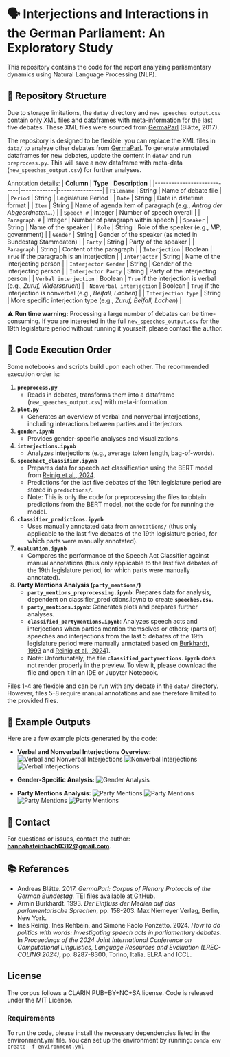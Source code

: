 # 🗣️ Interjections and Interactions in the German Parliament: An Exploratory Study 

This repository contains the code for the report analyzing parliamentary dynamics using Natural Language Processing (NLP).

## 📂 Repository Structure
Due to storage limitations, the `data/` directory and `new_speeches_output.csv` contain only XML files and dataframes with meta-information for the last five debates. These XML files were sourced from [GermaParl](https://github.com/PolMine/GermaParlTEI) (Blätte, 2017).

The repository is designed to be flexible: you can replace the XML files in `data/` to analyze other debates from [GermaParl](https://github.com/PolMine/GermaParlTEI). To generate annotated dataframes for new debates, update the content in `data/` and run `preprocess.py`. This will save a new dataframe with meta-data (`new_speeches_output.csv`) for further analyses.

Annotation details: 
| **Column**                 | **Type**     | **Description** |
|----------------------------|-------------|----------------|
| `Filename`                 | String      | Name of debate file |
| `Period`                   | String      | Legislature Period |
| `Date`                     | String      | Date in datetime format |
| `Item`                     | String      | Name of agenda item of paragraph (e.g., *Antrag der Abgeordneten...*) |
| `Speech #`                 | Integer     | Number of speech overall |
| `Paragraph #`              | Integer     | Number of paragraph within speech |
| `Speaker`                  | String      | Name of the speaker |
| `Role`                     | String      | Role of the speaker (e.g., MP, government) |
| `Gender`                   | String      | Gender of the speaker (as noted in Bundestag Stammdaten) |
| `Party`                    | String      | Party of the speaker |
| `Paragraph`                | String      | Content of the paragraph |
| `Interjection`             | Boolean     | `True` if the paragraph is an interjection |
| `Interjector`              | String      | Name of the interjecting person |
| `Interjector Gender`       | String      | Gender of the interjecting person |
| `Interjector Party`        | String      | Party of the interjecting person |
| `Verbal interjection`      | Boolean     | `True` if the interjection is verbal (e.g., *Zuruf, Widerspruch*) |
| `Nonverbal interjection`   | Boolean     | `True` if the interjection is nonverbal (e.g., *Beifall, Lachen*) |
| `Interjection type`        | String      | More specific interjection type (e.g., *Zuruf, Beifall, Lachen*) |


⚠ **Run time warning:** Processing a large number of debates can be time-consuming. If you are interested in the full `new_speeches_output.csv` for the 19th legislature period without running it yourself, please contact the author.

## 📝 Code Execution Order
Some notebooks and scripts build upon each other. The recommended execution order is:

1. **`preprocess.py`**
   - Reads in debates, transforms them into a dataframe (`new_speeches_output.csv`) with meta-information.
2. **`plot.py`**
   - Generates an overview of verbal and nonverbal interjections, including interactions between parties and interjectors.
3. **`gender.ipynb`**
   - Provides gender-specific analyses and visualizations.
4. **`interjections.ipynb`**
   - Analyzes interjections (e.g., average token length, bag-of-words).
5. **`speechact_classifier.ipynb`**
   - Prepares data for speech act classification using the BERT model from [Reinig et al., 2024](https://github.com/umanlp/speechact/tree/main).
   - Predictions for the last five debates of the 19th legislature period are stored in `predictions/`.
   - Note: This is only the code for preprocessing the files to obtain predictions from the BERT model, not the code for for running the model.
6. **`classifier_predictions.ipynb`**
   - Uses manually annotated data from `annotations/` (thus only applicable to the last five debates of the 19th legislature period, for which parts were manually annotated).
7. **`evaluation.ipynb`**
   - Compares the performance of the Speech Act Classifier against manual annotations (thus only applicable to the last five debates of the 19th legislature period, for which parts were manually annotated).
8. **Party Mentions Analysis (`party_mentions/`)**
   - **`party_mentions_preprocessing.ipynb`**: Prepares data for analysis, dependent on classifier_predictions.ipynb to create **`speeches.csv`**.
   - **`party_mentions.ipynb`**: Generates plots and prepares further analyses.
   - **`classified_partymentions.ipynb`**: Analyzes speech acts and interjections when parties mention themselves or others; (parts of) speeches and interjections from the last 5 debates of the 19th legislature period were manually annotated based on [Burkhardt, 1993](#references) and [Reinig et al., 2024](#references)).
   - 
     Note: Unfortunately, the file  **`classified_partymentions.ipynb`** does not render properly in the preview. To view it, please download the file and open it in an IDE or Jupyter Notebook.

Files 1-4 are flexible and can be run with any debate in the `data/` directory. However, files 5-8 require manual annotations and are therefore limited to the provided files. 

## 📸 Example Outputs
Here are a few example plots generated by the code:

- **Verbal and Nonverbal Interjections Overview:**
  ![Verbal and Nonverbal Interjections](plots/plot_2025-03-18-17-28-22_33.png)
  ![Nonverbal Interjections](plots/plot_2025-03-18-17-28-22_34.png)
  ![Verbal Interjections](plots/plot_2025-03-18-17-28-22_35.png)

- **Gender-Specific Analysis:**
  ![Gender Analysis](plots/gender.png)

- **Party Mentions Analysis:**
  ![Party Mentions](party_mentions/plots/sentence_types_used_other_party_mentioned.png)
  ![Party Mentions](party_mentions/plots/sentence_types_used_own_party_mentioned.png)
  ![Party Mentions](party_mentions/plots/interjection_types_received_other_party_mentioned.png)
  ![Party Mentions](party_mentions/plots/interjection_types_received_own_party_mentioned.png)


## 📧 Contact
For questions or issues, contact the author: **hannahsteinbach0312@gmail.com**.

## 📚 References
- Andreas Blätte. 2017. *GermaParl: Corpus of Plenary Protocols of the German Bundestag.* TEI files available at [GitHub](https://github.com/PolMine/GermaParlTEI).
- Armin Burkhardt. 1993. *Der Einfluss der Medien auf das parlamentarische Sprechen*, pp. 158-203. Max Niemeyer Verlag, Berlin, New York.
- Ines Reinig, Ines Rehbein, and Simone Paolo Ponzetto. 2024. *How to do politics with words: Investigating speech acts in parliamentary debates.* In *Proceedings of the 2024 Joint International Conference on Computational Linguistics, Language Resources and Evaluation (LREC-COLING 2024)*, pp. 8287-8300, Torino, Italia. ELRA and ICCL.

##  License
The corpus follows a CLARIN PUB+BY+NC+SA license. Code is released under the MIT License.

### Requirements
To run the code, please install the necessary dependencies listed in the environment.yml file. You can set up the environment by running:
`conda env create -f environment.yml`

